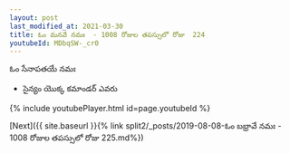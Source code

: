 ```yaml
---
layout: post
last_modified_at: 2021-03-30
title: ఓం మనవే నమః  - 1008 రోజుల తపస్సులో రోజు  224
youtubeId: MDbqSW-_cr0
---
```

 
 
 ఓం సేనాపతయే నమః  
 
 -  సైన్యం యొక్క కమాండర్ ఎవరు 
 
  
 
  
 
 
 
 
 
 


{% include youtubePlayer.html id=page.youtubeId %}
 
[Next]({{ site.baseurl }}{% link  split2/_posts/2019-08-08-ఓం బభ్రావే నమః  - 1008 రోజుల తపస్సులో రోజు  225.md%})
 
